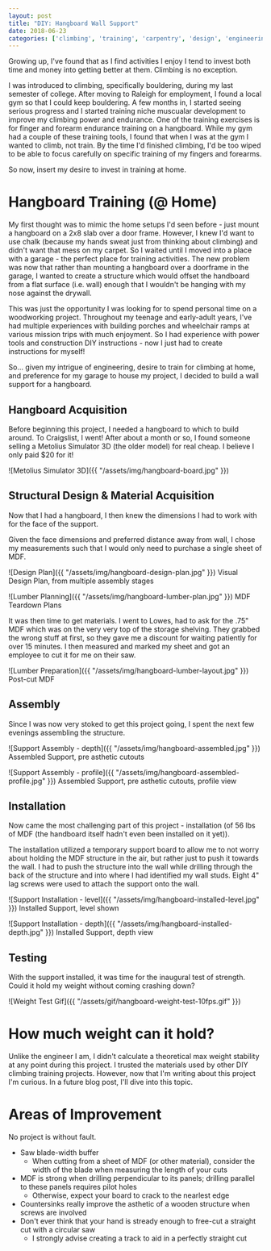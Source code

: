 ```yaml
---
layout: post
title: "DIY: Hangboard Wall Support"
date: 2018-06-23
categories: ['climbing', 'training', 'carpentry', 'design', 'engineering']
---
```


Growing up, I've found that as I find activities I enjoy I tend to invest both time and money into getting better at them. Climbing is no exception.

I was introduced to climbing, specifically bouldering, during my last semester of college. After moving to Raleigh for employment, I found a local gym so that I could keep bouldering. A few months in, I started seeing serious progress and I started training niche muscualar development to improve my climbing power and endurance. One of the training exercises is for finger and forearm endurance training on a hangboard. While my gym had a couple of these training tools, I found that when I was at the gym I wanted to climb, not train. By the time I'd finished climbing, I'd be too wiped to be able to focus carefully on specific training of my fingers and forearms.

So now, insert my desire to invest in training at home.

# Hangboard Training (@ Home)

My first thought was to mimic the home setups I'd seen before - just mount a hangboard on a 2x8 slab over a door frame. However, I knew I'd want to use chalk (because my hands sweat just from thinking about climbing) and didn't want that mess on my carpet. So I waited until I moved into a place with a garage - the perfect place for training activities. The new problem was now that rather than mounting a hangboard over a doorframe in the garage, I wanted to create a structure which would offset the handboard from a flat surface (i.e. wall) enough that I wouldn't be hanging with my nose against the drywall.

This was just the opportunity I was looking for to spend personal time on a woodworking project. Throughout my teenage and early-adult years, I've had multiple experiences with building porches and wheelchair ramps at various mission trips with much enjoyment. So I had experience with power tools and construction DIY instructions - now I just had to create instructions for myself!

So... given my intrigue of engineering, desire to train for climbing at home, and preference for my garage to house my project, I decided to build a wall support for a hangboard.

## Hangboard Acquisition

Before beginning this project, I needed a hangboard to which to build around. To Craigslist, I went! After about a month or so, I found someone selling a Metolius Simulator 3D (the older model) for real cheap. I believe I only paid $20 for it!

![Metolius Simulator 3D]({{ "/assets/img/hangboard-board.jpg" }})

## Structural Design & Material Acquisition

Now that I had a hangboard, I then knew the dimensions I had to work with for the face of the support.

Given the face dimensions and preferred distance away from wall, I chose my measurements such that I would only need to purchase a single sheet of MDF.

![Design Plan]({{ "/assets/img/hangboard-design-plan.jpg" }})
Visual Design Plan, from multiple assembly stages

![Lumber Planning]({{ "/assets/img/hangboard-lumber-plan.jpg" }})
MDF Teardown Plans

It was then time to get materials. I went to Lowes, had to ask for the .75" MDF which was on the very very top of the storage shelving. They grabbed the wrong stuff at first, so they gave me a discount for waiting patiently for over 15 minutes. I then measured and marked my sheet and got an employee to cut it for me on their saw.

![Lumber Preparation]({{ "/assets/img/hangboard-lumber-layout.jpg" }})
Post-cut MDF

## Assembly

Since I was now very stoked to get this project going, I spent the next few evenings assembling the structure.

![Support Assembly - depth]({{ "/assets/img/hangboard-assembled.jpg" }})
Assembled Support, pre asthetic cutouts

![Support Assembly - profile]({{ "/assets/img/hangboard-assembled-profile.jpg" }})
Assembled Support, pre asthetic cutouts, profile view

## Installation

Now came the most challenging part of this project - installation (of 56 lbs of MDF (the handboard itself hadn't even been installed on it yet)).

The installation utilized a temporary support board to allow me to not worry about holding the MDF structure in the air, but rather just to push it towards the wall. I had to push the structure into the wall while drilling through the back of the structure and into where I had identified my wall studs. Eight 4" lag screws were used to attach the support onto the wall.

![Support Installation - level]({{ "/assets/img/hangboard-installed-level.jpg" }})
Installed Support, level shown

![Support Installation - depth]({{ "/assets/img/hangboard-installed-depth.jpg" }})
Installed Support, depth view

## Testing

With the support installed, it was time for the inaugural test of strength. Could it hold my weight without coming crashing down?

![Weight Test Gif]({{ "/assets/gif/hangboard-weight-test-10fps.gif" }})


# How much weight can it hold?

Unlike the engineer I am, I didn't calculate a theoretical max weight stability at any point during this project. I trusted the materials used by other DIY climbing training projects. However, now that I'm writing about this project I'm curious. In a future blog post, I'll dive into this topic.


# Areas of Improvement
No project is without fault. 

* Saw blade-width buffer
    * When cutting from a sheet of MDF (or other material), consider the width of the blade when measuring the length of your cuts
* MDF is strong when drilling perpendicular to its panels; drilling parallel to these panels requires pilot holes
    * Otherwise, expect your board to crack to the nearlest edge
* Countersinks really improve the asthetic of a wooden structure when screws are involved
* Don't ever think that your hand is stready enough to free-cut a straight cut with a circular saw
    * I strongly advise creating a track to aid in a perfectly straight cut
